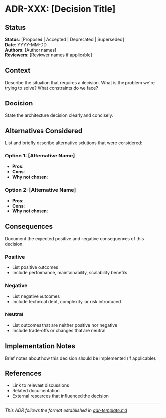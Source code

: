 # ADR-XXX: [Decision Title]

## Status
**Status**: [Proposed | Accepted | Deprecated | Superseded]  
**Date**: YYYY-MM-DD  
**Authors**: [Author names]  
**Reviewers**: [Reviewer names if applicable]

## Context
Describe the situation that requires a decision. What is the problem we're trying to solve? What constraints do we face?

## Decision
State the architecture decision clearly and concisely.

## Alternatives Considered
List and briefly describe alternative solutions that were considered:

### Option 1: [Alternative Name]
- **Pros**: 
- **Cons**: 
- **Why not chosen**: 

### Option 2: [Alternative Name]
- **Pros**: 
- **Cons**: 
- **Why not chosen**: 

## Consequences
Document the expected positive and negative consequences of this decision.

### Positive
- List positive outcomes
- Include performance, maintainability, scalability benefits

### Negative  
- List negative outcomes
- Include technical debt, complexity, or risk introduced

### Neutral
- List outcomes that are neither positive nor negative
- Include trade-offs or changes that are neutral

## Implementation Notes
Brief notes about how this decision should be implemented (if applicable).

## References
- Link to relevant discussions
- Related documentation
- External resources that influenced the decision

---
*This ADR follows the format established in [adr-template.md](./adr-template.md)*